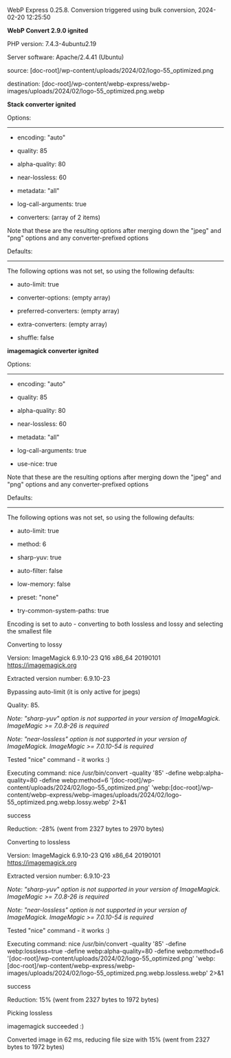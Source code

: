 WebP Express 0.25.8. Conversion triggered using bulk conversion, 2024-02-20 12:25:50

**WebP Convert 2.9.0 ignited** 
PHP version: 7.4.3-4ubuntu2.19
Server software: Apache/2.4.41 (Ubuntu)

source: [doc-root]/wp-content/uploads/2024/02/logo-55_optimized.png
destination: [doc-root]/wp-content/webp-express/webp-images/uploads/2024/02/logo-55_optimized.png.webp

**Stack converter ignited** 

Options:
------------
- encoding: "auto"
- quality: 85
- alpha-quality: 80
- near-lossless: 60
- metadata: "all"
- log-call-arguments: true
- converters: (array of 2 items)

Note that these are the resulting options after merging down the "jpeg" and "png" options and any converter-prefixed options

Defaults:
------------
The following options was not set, so using the following defaults:
- auto-limit: true
- converter-options: (empty array)
- preferred-converters: (empty array)
- extra-converters: (empty array)
- shuffle: false


**imagemagick converter ignited** 

Options:
------------
- encoding: "auto"
- quality: 85
- alpha-quality: 80
- near-lossless: 60
- metadata: "all"
- log-call-arguments: true
- use-nice: true

Note that these are the resulting options after merging down the "jpeg" and "png" options and any converter-prefixed options

Defaults:
------------
The following options was not set, so using the following defaults:
- auto-limit: true
- method: 6
- sharp-yuv: true
- auto-filter: false
- low-memory: false
- preset: "none"
- try-common-system-paths: true

Encoding is set to auto - converting to both lossless and lossy and selecting the smallest file

Converting to lossy
Version: ImageMagick 6.9.10-23 Q16 x86_64 20190101 https://imagemagick.org
Extracted version number: 6.9.10-23
Bypassing auto-limit (it is only active for jpegs)
Quality: 85. 
*Note: "sharp-yuv" option is not supported in your version of ImageMagick. ImageMagic >= 7.0.8-26 is required* 
*Note: "near-lossless" option is not supported in your version of ImageMagick. ImageMagic >= 7.0.10-54 is required* 
Tested "nice" command - it works :)
Executing command: nice /usr/bin/convert -quality '85' -define webp:alpha-quality=80 -define webp:method=6 '[doc-root]/wp-content/uploads/2024/02/logo-55_optimized.png' 'webp:[doc-root]/wp-content/webp-express/webp-images/uploads/2024/02/logo-55_optimized.png.webp.lossy.webp' 2>&1
success
Reduction: -28% (went from 2327 bytes to 2970 bytes)

Converting to lossless
Version: ImageMagick 6.9.10-23 Q16 x86_64 20190101 https://imagemagick.org
Extracted version number: 6.9.10-23
*Note: "sharp-yuv" option is not supported in your version of ImageMagick. ImageMagic >= 7.0.8-26 is required* 
*Note: "near-lossless" option is not supported in your version of ImageMagick. ImageMagic >= 7.0.10-54 is required* 
Tested "nice" command - it works :)
Executing command: nice /usr/bin/convert -quality '85' -define webp:lossless=true -define webp:alpha-quality=80 -define webp:method=6 '[doc-root]/wp-content/uploads/2024/02/logo-55_optimized.png' 'webp:[doc-root]/wp-content/webp-express/webp-images/uploads/2024/02/logo-55_optimized.png.webp.lossless.webp' 2>&1
success
Reduction: 15% (went from 2327 bytes to 1972 bytes)

Picking lossless
imagemagick succeeded :)

Converted image in 62 ms, reducing file size with 15% (went from 2327 bytes to 1972 bytes)
